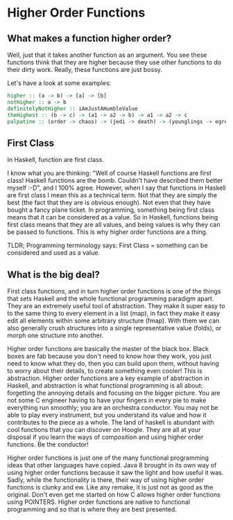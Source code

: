 # Higher Order Functions

## What makes a function higher order?

Well, just that it takes another function as an argument. You see these functions think that they are higher because they use other functions to do their dirty work. Really, these functions are just bossy.

Let's have a look at some examples:

```haskell
higher :: (a -> b) -> [a] -> [b]
notHigher :: a -> b
definitelyNotHigher :: iAmJustAHumbleValue
theHighest :: (b -> c) -> (a1 -> a2 -> b) -> a1 -> a2 -> c
palpatine :: (order -> chaos) -> (jedi -> death) -> (younglings -> egregiousDeath) -> thePowerOfTheDarkSide -> power
```

## First Class

In Haskell, function are first class.

I know what you are thinking: "Well of course Haskell functions are first class! Haskell functions are the bomb. Couldn't have described them better myself :-D", and I 100% agree. However, when I say that functions in Haskell are first class I mean this as a technical term. Not that they are simply the best (the fact that they are is obvious enough). Not even that they have bought a fancy plane ticket. In programming, something being first class means that it can be considered as a value. So in Haskell, functions being first class means that they are all values, and being values is why they can be passed to functions. This is why higher order functions are a thing.

TLDR; Programming terminology says:
  First Class = something can be considered and used as a value.

## What is the big deal?

First class functions, and in turn higher order functions is one of the things that sets Haskell and the whole functional programming paradigm apart. They are an extremely useful tool of abstraction. They make it super easy to to the same thing to every element in a list (map), in fact they make it easy edit all elements within some arbitrary structure (fmap). With them we can also generally crush structures into a single representative value (folds), or morph one structure into another.

Higher order functions are basically the master of the black box. Black boxes are fab because you don't need to know how they work, you just need to know what they do, then you can build upon them, without having to worry about their details, to create something even cooler! This is abstraction. Higher order functions are a key example of abstraction in Haskell, and abstraction is what functional programming is all about: forgetting the annoying details and focusing on the bigger picture. You are not some C engineer having to have your fingers in every pie to make everything run smoothly; you are an orchestra conductor. You may not be able to play every instrument, but you understand its value and how it contributes to the piece as a whole. The land of haskell is abundant with cool functions that you can discover on Hoogle. They are all at your disposal if you learn the ways of composition and using higher order functions. Be the conductor!

Higher order functions is just one of the many functional programming ideas that other languages have copied. Java 8 brought in its own way of using higher order functions because it saw the light and how useful it was. Sadly, while the functionality is there, their way of using higher order functions is clunky and ew. Like any remake, it is just not as good as the original. Don't even get me started on how C allows higher order functions using POINTERS. Higher order functions are native to functional programming and so that is where they are best presented.
